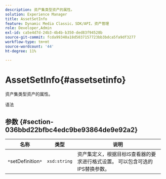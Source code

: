 ```yaml
---
description: 资产集类型资产的属性。
solution: Experience Manager
title: AssetSetInfo
feature: Dynamic Media Classic，SDK/API，资产管理
role: Developer,Admin
exl-id: ca5e4d7d-24b3-4b4b-b350-ded83f94528b
source-git-commit: fcda99340a18d5037157723bb3bdca5fa9df3277
workflow-type: tm+mt
source-wordcount: '44'
ht-degree: 11%

---
```


# AssetSetInfo{#assetsetinfo}

资产集类型资产的属性。

语法

## 参数 {#section-036bbd22bfbc4edc9be93864de9e92a2}

| 名称 | 类型 | 说明 |
|---|---|---|
| `*`setDefinition`*` | `xsd:string` | 资产集定义，根据目标IS查看器的要求进行格式设置。 可以包含可选的IPS替换参数。 |
